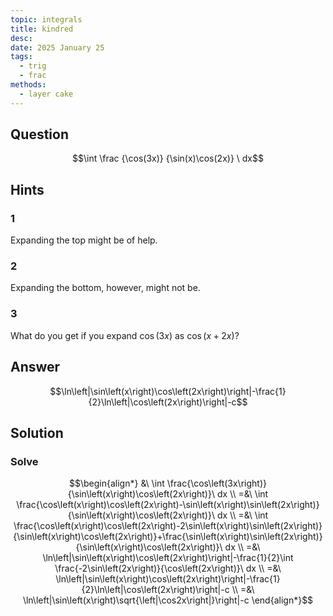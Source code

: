 ```yaml
---
topic: integrals
title: kindred
desc: 
date: 2025 January 25
tags:
  - trig
  - frac
methods:
  - layer cake
---
```



## Question
```math
\int
  \frac
    {\cos(3x)}
    {\sin(x)\cos(2x)}
\ dx
```


## Hints

### 1
Expanding the top might be of help.

### 2
Expanding the bottom, however, might not be.

### 3
What do you get if you expand $\cos(3x)$ as $\cos(x+2x)$?


## Answer
```math
\ln\left|\sin\left(x\right)\cos\left(2x\right)\right|-\frac{1}{2}\ln\left|\cos\left(2x\right)\right|-c
```


## Solution

### Solve
```math
\begin{align*}
  &\ \int \frac{\cos\left(3x\right)}{\sin\left(x\right)\cos\left(2x\right)}\ dx
  \\ =&\ \int \frac{\cos\left(x\right)\cos\left(2x\right)-\sin\left(x\right)\sin\left(2x\right)}{\sin\left(x\right)\cos\left(2x\right)}\ dx
  \\ =&\ \int \frac{\cos\left(x\right)\cos\left(2x\right)-2\sin\left(x\right)\sin\left(2x\right)}{\sin\left(x\right)\cos\left(2x\right)}+\frac{\sin\left(x\right)\sin\left(2x\right)}{\sin\left(x\right)\cos\left(2x\right)}\ dx
  \\ =&\ \ln\left|\sin\left(x\right)\cos\left(2x\right)\right|-\frac{1}{2}\int \frac{-2\sin\left(2x\right)}{\cos\left(2x\right)}\ dx
  \\ =&\ \ln\left|\sin\left(x\right)\cos\left(2x\right)\right|-\frac{1}{2}\ln\left|\cos\left(2x\right)\right|-c
  \\ =&\ \ln\left|\sin\left(x\right)\sqrt{\left|\cos2x\right|}\right|-c
\end{align*}
```
